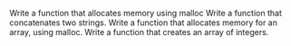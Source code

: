 Write a function that allocates memory using malloc
Write a function that concatenates two strings.
Write a function that allocates memory for an array, using malloc.
Write a function that creates an array of integers.
